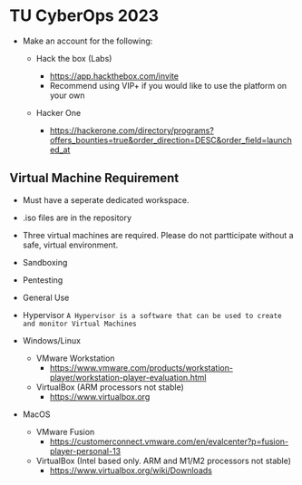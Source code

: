 # TU CyberOps 2023

* Make an account for the following:
  - Hack the box (Labs)
    - https://app.hackthebox.com/invite
    - Recommend using VIP+ if you would like to use the platform on your own
  
  - Hacker One
    - https://hackerone.com/directory/programs?offers_bounties=true&order_direction=DESC&order_field=launched_at
 
 ## Virtual Machine Requirement
 * Must have a seperate dedicated workspace.
 - .iso files are in the repository
 * Three virtual machines are required. Please do not partticipate without a safe, virtual environment.
 
 - Sandboxing
 - Pentesting
 - General Use
 
 
 - Hypervisor
 ` A Hypervisor is a software that can be used to create and monitor Virtual Machines `
  - Windows/Linux
    - VMware Workstation
      - https://www.vmware.com/products/workstation-player/workstation-player-evaluation.html
    - VirtualBox (ARM processors not stable)
      - https://www.virtualbox.org
  
  - MacOS
    - VMware Fusion
      - https://customerconnect.vmware.com/en/evalcenter?p=fusion-player-personal-13
    - VirtualBox (Intel based only. ARM and M1/M2 processors not stable)
      - https://www.virtualbox.org/wiki/Downloads
